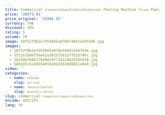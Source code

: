 ```yaml
---
title: Commercial หัวหอมกระเทียมเครื่องปอกเครื่องตัดรากผัก Peeling Machine โรงงาน Peeling ผัก Peeling Machine
price: '38973.81'
price_original: '43304.25'
currency: THB
discount: 10%
rating: 5
volume: 79
image: S0f52f9b2e7d549d5a978bf4041a50f64K.jpg
images:
  - S0f52f9b2e7d549d5a978bf4041a50f64K.jpg
  - S521e1b0e756e42a383575613ff62d746c.jpg
  - Sb29d6560b37849dc9f7342246203d581B.jpg
  - Sb0105c6a30594018a01d103808021a8e0.jpg
video: ''
categories:
  - name: เครื่องมือ
    slug: เคร-องม
  - name: วัดและการวิเคราะห์
    slug: ดและการว-เคราะห
slug: commercial-วหอมกระเท-ยมเคร-องปอกเคร-องต
encode: oDtCiPI
lang: th
---
```

  